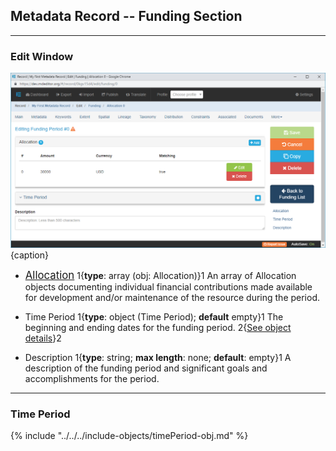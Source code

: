 ## Metadata Record -- Funding Section
---
### Edit Window

![Funding Period Edit Window](/assets/reference/edit-objects/metadata/funding/funding-editWindow.png){caption}

* [<span class="md-panel" style="font-size: larger">Allocation</span>](allocation.md) 1{**type**: array (obj: <span class="md-panel">Allocation</span>)}1  An array of <span class="md-panel">Allocation</span> objects documenting individual financial contributions made available for development and/or maintenance of the resource during the period. 
 
* <span class="md-panel">Time Period</span> 1{**type**: object (<span class="md-panel">Time Period</span>); **default** empty}1  The beginning and ending dates for the funding period.  2{[See object details](#time-period)}2

* <span class="md-element">Description</span>  1{**type**: string; **max length**: none; **default**: empty}1   A description of the funding period and significant goals and accomplishments for the period.

---

### Time Period

{% include "../../../include-objects/timePeriod-obj.md" %}
